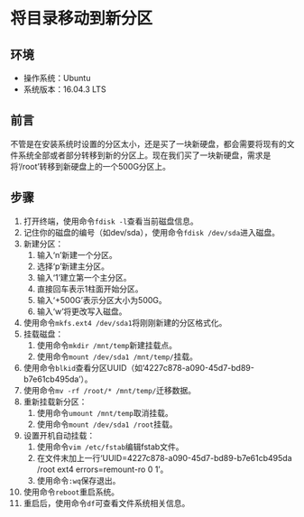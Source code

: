 # 将目录移动到新分区
## 环境
- 操作系统：Ubuntu
- 系统版本：16.04.3 LTS
## 前言
不管是在安装系统时设置的分区太小，还是买了一块新硬盘，都会需要将现有的文件系统全部或者部分转移到新的分区上。现在我们买了一块新硬盘，需求是将‘/root’转移到新硬盘上的一个500G分区上。
## 步骤
1. 打开终端，使用命令`fdisk -l`查看当前磁盘信息。
2. 记住你的磁盘的编号（如dev/sda），使用命令`fdisk /dev/sda`进入磁盘。
3. 新建分区：
    1. 输入‘n’新建一个分区。
    2. 选择‘p’新建主分区。
    3. 输入‘1’建立第一个主分区。
    4. 直接回车表示1柱面开始分区。
    5. 输入‘+500G’表示分区大小为500G。
    6. 输入‘w’将更改写入磁盘。
4. 使用命令`mkfs.ext4 /dev/sda1`将刚刚新建的分区格式化。
5. 挂载磁盘：
    1. 使用命令`mkdir /mnt/temp`新建挂载点。
    2. 使用命令`mount /dev/sda1 /mnt/temp/`挂载。
6. 使用命令`blkid`查看分区UUID（如‘4227c878-a090-45d7-bd89-b7e61cb495da’）。
7. 使用命令`mv -rf /root/* /mnt/temp/`迁移数据。
8. 重新挂载新分区：
    1. 使用命令`umount /mnt/temp`取消挂载。
    2. 使用命令`mount /dev/sda1 /root`挂载。
9. 设置开机自动挂载：
    1. 使用命令`vim /etc/fstab`编辑fstab文件。
    2. 在文件末加上一行‘UUID=4227c878-a090-45d7-bd89-b7e61cb495da /root ext4 errors=remount-ro 0 1’。
    3. 使用命令`:wq`保存退出。
10. 使用命令`reboot`重启系统。
11. 重启后，使用命令`df`可查看文件系统相关信息。
